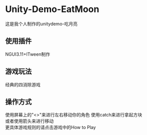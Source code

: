 # Unity-Demo-EatMoon
这是我个人制作的unitydemo-吃月亮
## 使用插件
NGUI3.11+ITween制作
## 游戏玩法
经典的四消除游戏
## 操作方式
使用屏幕上的"<>"来进行左右移动你的角色
使用catch来进行拿起方块<br/>
或者使用箭头来进行移动<br/>
更具体游戏规则的请点击游戏中的How to Play
